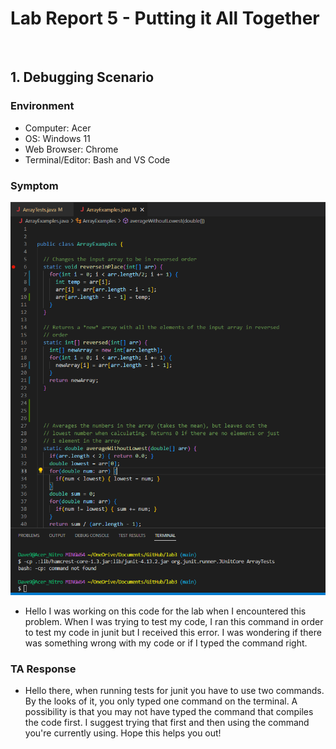 # Lab Report 5 - Putting it All Together

<br>

## 1. Debugging Scenario

### Environment
- Computer: Acer
- OS: Windows 11
- Web Browser: Chrome
- Terminal/Editor: Bash and VS Code

### Symptom
![SymptomCode](SymptomCode.png) 
<br>
- Hello I was working on this code for the lab when I encountered this problem. When I was trying to test my code, 
I ran this command in order to test my code in junit but I received this error. I was wondering if there was something 
wrong with my code or if I typed the command right. 
### TA Response
- Hello there, when running tests for junit you have to use two commands. By the looks of it, you only typed one command 
on the terminal. A possibility is that you may not have typed the  command that compiles the code first. I suggest trying 
that first and then using the command you're currently using. Hope this helps you out!
